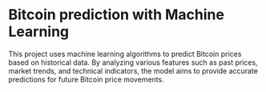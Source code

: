 # Bitcoin prediction with Machine Learning
 This project uses machine learning algorithms to predict Bitcoin prices based on historical data. By analyzing various features such as past prices, market trends, and technical indicators, the model aims to provide accurate predictions for future Bitcoin price movements. 
